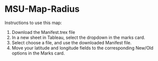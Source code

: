 # MSU-Map-Radius

Instructions to use this map:

1. Download the Manifest.trex file
2. In a new sheet in Tableau, select the dropdown in the marks card.
3. Select choose a file, and use the downloaded Manifest file.
4. Move your latitude and longitude fields to the corresponding New/Old options in the Marks card.
